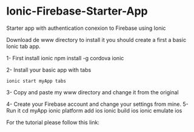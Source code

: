 # Ionic-Firebase-Starter-App
Starter app with authentication conexion to Firebase using Ionic

Download de www directory to install it you should create a first a basic Ionic tab app.

1- First install ionic 
    npm install -g cordova ionic

2- Install your basic app with tabs

    ionic start myApp tabs 

3- Copy and paste my www directory and change it from the original

4- Create your Firebase account and change your settings from mine.
5- Run it
    cd myApp
    ionic platform add ios
    ionic build ios
    ionic emulate ios
    
   
   For the tutorial please follow this link:
   
